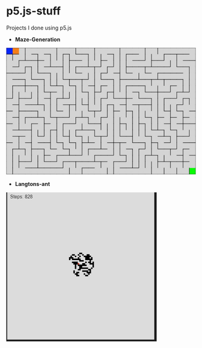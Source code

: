 # p5.js-stuff
Projects I done using p5.js

- **Maze-Generation** 
<img src="/Maze-Generation/maze.jpg" alt="olcft" width="600">

- **Langtons-ant** 
 <img src="/Langtons-ant/doc/ss.png" alt="olcft" width="400">
